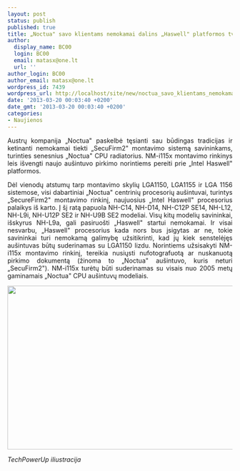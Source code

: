 ```yaml
---
layout: post
status: publish
published: true
title: „Noctua" savo klientams nemokamai dalins „Haswell" platformos tvirtinimo mechanizmus
author:
  display_name: BC00
  login: BC00
  email: matasx@one.lt
  url: ''
author_login: BC00
author_email: matasx@one.lt
wordpress_id: 7439
wordpress_url: http://localhost/site/new/noctua_savo_klientams_nemokamai_dalins_haswell_platformos_tvirtinimo_mechanizmus_/
date: '2013-03-20 00:03:40 +0200'
date_gmt: '2013-03-20 00:03:40 +0200'
categories:
- Naujienos
---
```

<p style="text-align: justify;">
	Austrų kompanija &bdquo;Noctua&quot; paskelbė tęsianti sau būdingas tradicijas ir ketinanti nemokamai tiekti &bdquo;SecuFirm2&quot; montavimo sistemą savininkams, turinties senesnius &bdquo;Noctua&quot; CPU radiatorius. NM-i115x montavimo rinkinys leis i&scaron;vengti naujo au&scaron;intuvo pirkimo norintiems pereiti prie &bdquo;Intel Haswell&quot; platformos.</p>
<p style="text-align: justify;">
	Dėl vienodų atstumų tarp montavimo skylių LGA1150, LGA1155 ir LGA 1156 sistemose, visi dabartiniai &bdquo;Noctua&quot; centrinių procesorių au&scaron;intuvai, turintys &bdquo;SecureFirm2&quot; montavimo rinkinį, naujuosius &bdquo;Intel Haswell&quot; procesorius palaikys i&scaron; karto. Į &scaron;į ratą papuola NH-C14, NH-D14, NH-C12P SE14, NH-L12, NH-L9i, NH-U12P SE2 ir NH-U9B SE2 modeliai. Visų kitų modelių savininkai, i&scaron;skyrus NH-L9a, gali pasiruo&scaron;ti &bdquo;Haswell&quot; startui nemokamai. Ir visai nesvarbu, &bdquo;Haswell&quot; procesorius kada nors bus įsigytas ar ne, tokie savininkai turi nemokamą galimybę užsitikrinti, kad jų kiek senstelėjęs au&scaron;intuvas būtų suderinamas su LGA1150 lizdu. Norintiems užsisakyti NM-i115x montavimo rinkinį, tereikia nusiųsti nufotografuotą ar nuskanuotą pirkimo dokumentą (žinoma to &bdquo;Noctua&quot; au&scaron;intuvo, kuris neturi &bdquo;SecuFirm2&quot;). NM-i115x turėtų būti suderinamas su visais nuo 2005 metų gaminamais &bdquo;Noctua&quot; CPU au&scaron;intuvų modeliais.</p>
<p style="text-align: justify;">
	<img alt="" src="http://technews.lt/userfiles/NM-i115x.jpg" style="width: 520px; height: 367px;" /></p>
<p style="text-align: justify;">
	<em>TechPowerUp iliustracija </em></p>
